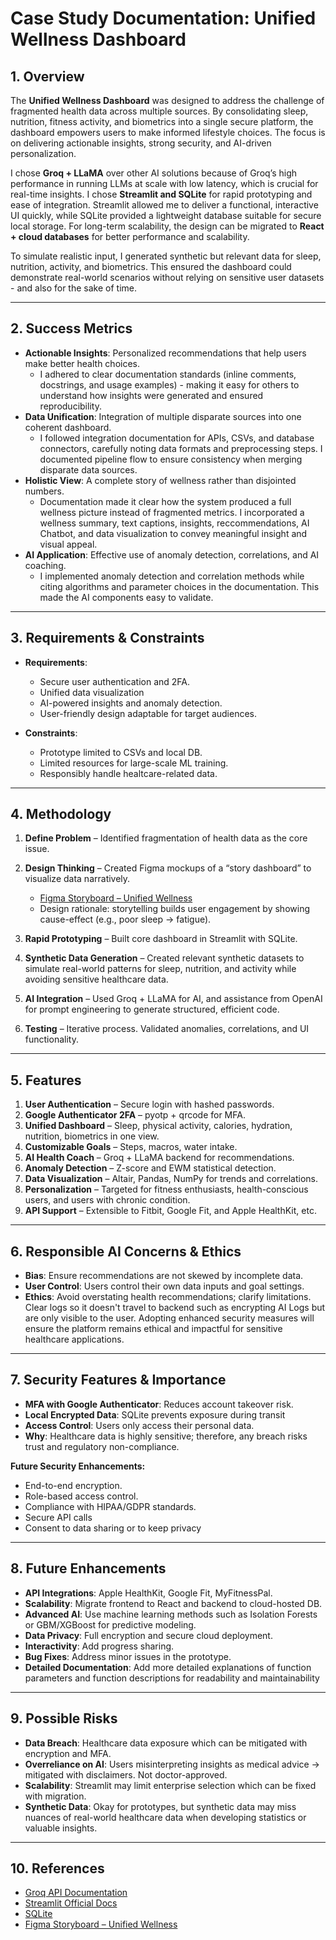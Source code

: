 # Case Study Documentation: Unified Wellness Dashboard

## 1. Overview

The **Unified Wellness Dashboard** was designed to address the challenge of fragmented health data across multiple sources. By consolidating sleep, nutrition, fitness activity, and biometrics into a single secure platform, the dashboard empowers users to make informed lifestyle choices. The focus is on delivering actionable insights, strong security, and AI-driven personalization.

I chose **Groq + LLaMA** over other AI solutions because of Groq’s high performance in running LLMs at scale with low latency, which is crucial for real-time insights. I chose **Streamlit and SQLite** for rapid prototyping and ease of integration. Streamlit allowed me to deliver a functional, interactive UI quickly, while SQLite provided a lightweight database suitable for secure local storage. For long-term scalability, the design can be migrated to **React + cloud databases** for better performance and scalability.

To simulate realistic input, I generated synthetic but relevant data for sleep, nutrition, activity, and biometrics. This ensured the dashboard could demonstrate real-world scenarios without relying on sensitive user datasets - and also for the sake of time.

---

## 2. Success Metrics

* **Actionable Insights**: Personalized recommendations that help users make better health choices.
    * I adhered to clear documentation standards (inline comments, docstrings, and usage examples) - making it easy for others to understand how insights were generated and ensured reproducibility.
* **Data Unification**: Integration of multiple disparate sources into one coherent dashboard.
    * I followed integration documentation for APIs, CSVs, and database connectors, carefully noting data formats and preprocessing steps. I documented pipeline flow to ensure consistency when merging disparate data sources.
* **Holistic View**: A complete story of wellness rather than disjointed numbers.
    * Documentation made it clear how the system produced a full wellness picture instead of fragmented metrics. I incorporated a wellness summary, text captions, insights, reccommendations, AI Chatbot, and data visualization to convey meaningful insight and visual appeal.
* **AI Application**: Effective use of anomaly detection, correlations, and AI coaching.
    * I implemented anomaly detection and correlation methods while citing algorithms and parameter choices in the documentation. This made the AI components easy to validate.

---

## 3. Requirements & Constraints

* **Requirements**:

  * Secure user authentication and 2FA.
  * Unified data visualization
  * AI-powered insights and anomaly detection.
  * User-friendly design adaptable for target audiences.
* **Constraints**:

  * Prototype limited to CSVs and local DB.
  * Limited resources for large-scale ML training.
  * Responsibly handle healtcare-related data.

---

## 4. Methodology

1. **Define Problem** – Identified fragmentation of health data as the core issue.
2. **Design Thinking** – Created Figma mockups of a “story dashboard” to visualize data narratively.

   * [Figma Storyboard – Unified Wellness](https://www.figma.com/board/GHHyEl92nq2UPEX8Zxkltr/Storyboard---Unified-Wellness?node-id=0-1&t=HdyxFIpfKVAlvWbH-1)
   * Design rationale: storytelling builds user engagement by showing cause-effect (e.g., poor sleep → fatigue).
3. **Rapid Prototyping** – Built core dashboard in Streamlit with SQLite.
4. **Synthetic Data Generation** – Created relevant synthetic datasets to simulate real-world patterns for sleep, nutrition, and activity while avoiding sensitive healthcare data.
5. **AI Integration** – Used Groq + LLaMA for AI, and assistance from OpenAI for prompt engineering to generate structured, efficient code.
6. **Testing** – Iterative process. Validated anomalies, correlations, and UI functionality.

---

## 5. Features

1. **User Authentication** – Secure login with hashed passwords.
2. **Google Authenticator 2FA** – pyotp + qrcode for MFA.
3. **Unified Dashboard** – Sleep, physical activity, calories, hydration, nutrition, biometrics in one view.
4. **Customizable Goals** – Steps, macros, water intake.
5. **AI Health Coach** – Groq + LLaMA backend for recommendations.
6. **Anomaly Detection** – Z-score and EWM statistical detection.
7. **Data Visualization** – Altair, Pandas, NumPy for trends and correlations.
8. **Personalization** – Targeted for fitness enthusiasts, health-conscious users, and users with chronic condition.
9. **API Support** – Extensible to Fitbit, Google Fit, and Apple HealthKit, etc.

---

## 6. Responsible AI Concerns & Ethics

* **Bias**: Ensure recommendations are not skewed by incomplete data.
* **User Control**: Users control their own data inputs and goal settings.
* **Ethics**: Avoid overstating health recommendations; clarify limitations. Clear logs so it doesn't travel to backend such as encrypting AI Logs but are only visible to the user. Adopting enhanced security measures will ensure the platform remains ethical and impactful for sensitive healthcare applications.

---

## 7. Security Features & Importance

* **MFA with Google Authenticator**: Reduces account takeover risk.
* **Local Encrypted Data**: SQLite prevents exposure during transit
* **Access Control**: Users only access their personal data.
* **Why**: Healthcare data is highly sensitive; therefore, any breach risks trust and regulatory non-compliance.

**Future Security Enhancements:**

* End-to-end encryption.
* Role-based access control.
* Compliance with HIPAA/GDPR standards.
* Secure API calls
* Consent to data sharing or to keep privacy

---

## 8. Future Enhancements

* **API Integrations**: Apple HealthKit, Google Fit, MyFitnessPal.
* **Scalability**: Migrate frontend to React and backend to cloud-hosted DB.
* **Advanced AI**: Use machine learning methods such as Isolation Forests or GBM/XGBoost for predictive modeling.
* **Data Privacy**: Full encryption and secure cloud deployment.
* **Interactivity**: Add progress sharing.
* **Bug Fixes**: Address minor issues in the prototype.
* **Detailed Documentation**: Add more detailed explanations of function parameters and function descriptions for readability and maintainability


---

## 9. Possible Risks

* **Data Breach**: Healthcare data exposure which can be mitigated with encryption and MFA.
* **Overreliance on AI**: Users misinterpreting insights as medical advice → mitigated with disclaimers. Not doctor-approved.
* **Scalability**: Streamlit may limit enterprise selection which can be fixed with migration.
* **Synthetic Data**: Okay for prototypes, but synthetic data may miss nuances of real-world healthcare data when developing statistics or valuable insights.

---

## 10. References
* [Groq API Documentation](https://console.groq.com/docs/overview)
* [Streamlit Official Docs](https://docs.streamlit.io/)
* [SQLite](https://sqlite.org/)
* [Figma Storyboard – Unified Wellness](https://www.figma.com/board/GHHyEl92nq2UPEX8Zxkltr/Storyboard---Unified-Wellness?node-id=0-1&t=HdyxFIpfKVAlvWbH-1)
